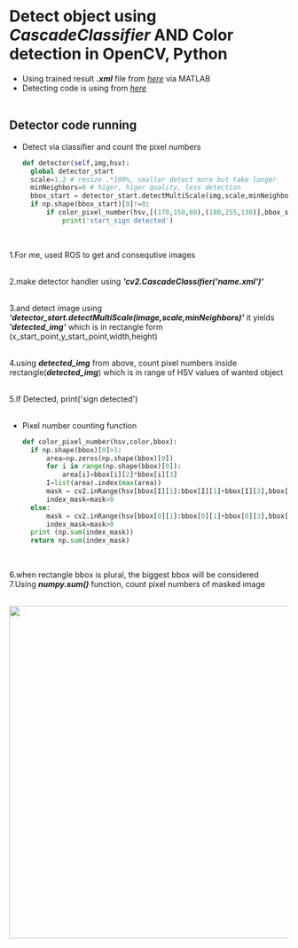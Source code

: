 # Detect object using _**CascadeClassifier**_ AND **Color detection** in OpenCV, Python
+ Using trained result _**.xml**_ file from [_here_](https://github.com/engcang/CascadeObjectDetector_MATLAB_Python/tree/master/Train_Detector_MATLAB) via MATLAB
+ Detecting code is using from [_here_](https://github.com/engcang/CascadeObjectDetector_MATLAB_Python/tree/master/Detect_Python)
</br></br>

## Detector code running
+ Detect via classifier and count the pixel numbers <br>
  ~~~python
  def detector(self,img,hsv):
    global detector_start
    scale=1.2 # resize .*100%, smaller detect more but take longer
    minNeighbors=6 # higer, higer quality, less detection
    bbox_start = detector_start.detectMultiScale(img,scale,minNeighbors)
    if np.shape(bbox_start)[0]!=0:
        if color_pixel_number(hsv,[(170,150,80),(180,255,130)],bbox_start)>300: #pixel number condition should be tuned
            print('start_sign detected')
  ~~~
<br>

1.For me, used ROS to get and consequtive images <br><br>

2.make detector handler using _**'cv2.CascadeClassifier('name.xml')'**_ <br><br>

3.and detect image using _**'detector_start.detectMultiScale(image,scale,minNeighbors)'**_ it yields _**'detected_img'**_ which is in rectangle form (x_start_point,y_start_point,width,height) <br><br>

4.using _**detected_img**_ from above, count pixel numbers inside rectangle(_**detected_img**_) which is in range of HSV values of wanted object <br><br>

5.If Detected, print('sign detected') <br><br>

+ Pixel number counting function
  ~~~python
  def color_pixel_number(hsv,color,bbox):
    if np.shape(bbox)[0]>1:
        area=np.zeros(np.shape(bbox)[0])
        for i in range(np.shape(bbox)[0]):
            area[i]=bbox[i][2]*bbox[i][3]
        I=list(area).index(max(area))
        mask = cv2.inRange(hsv[bbox[I][1]:bbox[I][1]+bbox[I][3],bbox[I][0]:bbox[I][0]+bbox[I][2]],color[0],color[1])
        index_mask=mask>0
    else:
        mask = cv2.inRange(hsv[bbox[0][1]:bbox[0][1]+bbox[0][3],bbox[0][0]:bbox[0][0]+bbox[0][2]],color[0],color[1])
        index_mask=mask>0
    print (np.sum(index_mask))
    return np.sum(index_mask)
  ~~~
<br>

6.when rectangle bbox is plural, the biggest bbox will be considered <br>
7.Using _**numpy.sum()**_ function, count pixel numbers of masked image <br><br>


  <p align="center">
  <img src="" width="600" hspace="0"/>
  </p></br>


